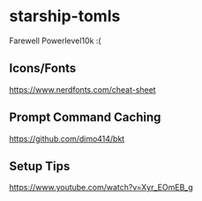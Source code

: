 # starship-tomls

Farewell Powerlevel10k :(


## Icons/Fonts

https://www.nerdfonts.com/cheat-sheet


## Prompt Command Caching

https://github.com/dimo414/bkt


## Setup Tips

https://www.youtube.com/watch?v=Xyr_EOmEB_g

